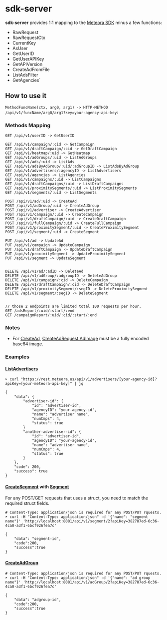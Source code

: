 # sdk-server

**sdk-server** provides 1:1 mapping to the [Meteora SDK](https://godoc.org/github.com/missionMeteora/sdk) minus a few functions:

- RawRequest
- RawRequestCtx
- CurrentKey
- AsUser
- GetUserID
- GetUserAPIKey
- GetAPIVersion
- CreateAdFromFile
- ListAdsFilter
- GetAgencies`

## How to use it

`MethodFuncName(ctx, arg0, arg1) -> HTTP-METHOD /api/v1/funcName/arg0/arg1?key=your-agency-api-key`:

### Methods Mapping

```
GET /api/v1/userID -> GetUserID

GET /api/v1/campaign/:cid -> GetCampaign
GET /api/v1/draftCampaign/:cid -> GetDraftCampaign
GET /api/v1/heatmap/:uid -> GetHeatmap
GET /api/v1/adGroups/:uid -> ListAdGroups
GET /api/v1/ads/:uid -> ListAds
GET /api/v1/adsByAdGroup/:uid/:adGroupID -> ListAdsByAdGroup
GET /api/v1/advertisers/:agencyID -> ListAdvertisers
GET /api/v1/agencies -> ListAgencies
GET /api/v1/campaigns/:uid -> ListCampaigns
GET /api/v1/draftCampaigns/:uid -> ListDraftCampaigns
GET /api/v1/proximitySegments/:uid -> ListProximitySegments
GET /api/v1/segments/:uid -> ListSegments

POST /api/v1/ad/:uid -> CreateAd
POST /api/v1/adGroup/:uid -> CreateAdGroup
POST /api/v1/advertiser -> CreateAdvertiser
POST /api/v1/campaign/:uid -> CreateCampaign
POST /api/v1/draftCampaign/:uid -> CreateDraftCampaign
POST /api/v1/fullCampaign/:uid -> CreateFullCampaign
POST /api/v1/proximitySegment/:uid -> CreateProximitySegment
POST /api/v1/segment/:uid -> CreateSegment

PUT /api/v1/ad -> UpdateAd
PUT /api/v1/campaign -> UpdateCampaign
PUT /api/v1/draftCampaign -> UpdateDraftCampaign
PUT /api/v1/proximitySegment -> UpdateProximitySegment
PUT /api/v1/segment -> UpdateSegment


DELETE /api/v1/ad/:adID -> DeleteAd
DELETE /api/v1/adGroup/:adgroupID -> DeleteAdGroup
DELETE /api/v1/campaign/:cid -> DeleteCampaign
DELETE /api/v1/draftCampaign/:cid -> DeleteDraftCampaign
DELETE /api/v1/proximitySegment/:segID -> DeleteProximitySegment
DELETE /api/v1/segment/:segID -> DeleteSegment


// those 2 endpoints are limited total 100 requests per hour.
GET /adsReport/:uid/:start/:end
GET /campaignReport/:uid/:cid/:start/:end
```

### Notes

- For [CreateAd](https://godoc.org/github.com/missionMeteora/sdk#Client.CreateAd), [CreateAdRequest.AdImage](https://godoc.org/github.com/missionMeteora/sdk#CreateAdRequest) must be a fully encoded base64 image.

### Examples

#### [ListAdvertisers](https://godoc.org/github.com/missionMeteora/sdk#Client.ListAdvertisers)

```
➤ curl "https://rest.meteora.us/api/v1/advertisers/[your-agency-id]?apiKey=[your-meteora-api-key]" | jq

{
	"data": {
		"advertiser-id": {
			"id": "advertiser-id",
			"agencyID": "your-agency-id",
			"name": "advertiser name",
			"numCmps": 4,
			"status": true
		}
		"another-advertiser-id": {
			"id": "advertiser-id",
			"agencyID": "your-agency-id",
			"name": "advertiser name",
			"numCmps": 4,
			"status": true
		}
	},
	"code": 200,
	"success": true
}
```

#### [CreateSegment](https://godoc.org/github.com/missionMeteora/sdk#Client.CreateSegment) with [Segment](https://godoc.org/github.com/missionMeteora/sdk#Segment)

For any POST/GET requests that uses a struct, you need to match the required struct fields.

```
# Content-Type: application/json is required for any POST/PUT rquests.
➤ curl -H "Content-Type: application/json" -d '{"name": "segment name"}' 'http://localhost:8081/api/v1/segment/2?apiKey=382787ed-6c36-4ca0-a3f1-6bcf926fea7c'

{
	"data": "segment-id",
	"code":200,
	"success":true
}

```

#### [CreateAdGroup](https://godoc.org/github.com/missionMeteora/sdk#Client.CreateAdGroup)

```
# Content-Type: application/json is required for any POST/PUT rquests.
➤ curl -H "Content-Type: application/json" -d '{"name": "ad group name"}' 'http://localhost:8081/api/v1/adGroup/2?apiKey=382787ed-6c36-4ca0-a3f1-6bcf926fea7c'

{
	"data": "adgroup-id",
	"code":200,
	"success":true
}

```
